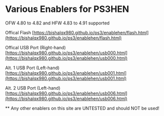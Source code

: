 # Various Enablers for PS3HEN

OFW 4.80 to 4.82 and HFW 4.83 to 4.91 supported

Offical Flash [https://bishalqx980.github.io/ps3/enablehen/flash.html](https://bishalqx980.github.io/ps3/enablehen/flash.html)

Offical USB Port (Right-hand) [https://bishalqx980.github.io/ps3/enablehen/usb000.html](https://bishalqx980.github.io/ps3/enablehen/usb000.html)

Alt. 1 USB Port (Left-hand) [https://bishalqx980.github.io/ps3/enablehen/usb001.html](https://bishalqx980.github.io/ps3/enablehen/usb001.html)

Alt. 2 USB Port (Left-hand) [https://bishalqx980.github.io/ps3/enablehen/usb006.html](https://bishalqx980.github.io/ps3/enablehen/usb006.html)

** Any other enablers on this site are UNTESTED and should NOT be used!